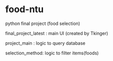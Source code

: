 # food-ntu
python final project (food selection)

  final_project_latest : main UI (created by Tkinger)
  
  project_main : logic to query database 
  
  selection_method: logic to filter items(foods)
  
